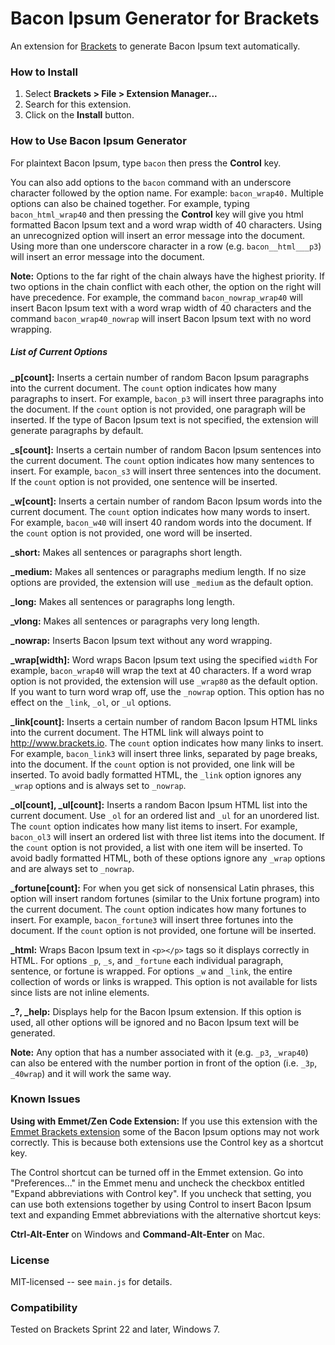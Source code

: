 # Bacon Ipsum Generator for Brackets
An extension for [Brackets](https://github.com/adobe/brackets/) to generate
Bacon Ipsum text automatically.

### How to Install
1. Select **Brackets > File > Extension Manager...**
2. Search for this extension.
3. Click on the **Install** button.

### How to Use Bacon Ipsum Generator
For plaintext Bacon Ipsum, type `bacon` then press the **Control** key.

You can also add options to the `bacon` command with an underscore character
followed by the option name. For example: `bacon_wrap40.` Multiple options
can also be chained together. For example, typing `bacon_html_wrap40` and
then pressing the **Control** key will give you html formatted Bacon Ipsum text
and a word wrap width of 40 characters.  Using an unrecognized option will
insert an error message into the document.  Using more than one underscore
character in a row (e.g. `bacon__html___p3`) will insert an error message
into the document.

**Note:** Options to the far right of the chain always have the highest
priority. If two options in the chain conflict with each other, the option
on the right will have precedence. For example, the command `bacon_nowrap_wrap40`
will insert Bacon Ipsum text with a word wrap width of 40 characters and the
command `bacon_wrap40_nowrap` will insert Bacon Ipsum text with no word wrapping.

##### List of Current Options
**_p[count]:** Inserts a certain number of random Bacon Ipsum paragraphs into
the current document. The `count` option indicates how many paragraphs to insert.
For example, `bacon_p3` will insert three paragraphs into the document.
If the `count` option is not provided, one paragraph will be inserted.
If the type of Bacon Ipsum text is not specified, the extension will generate
paragraphs by default.

**_s[count]:** Inserts a certain number of random Bacon Ipsum sentences into
the current document. The `count` option indicates how many sentences to insert.
For example, `bacon_s3` will insert three sentences into the document.
If the `count` option is not provided, one sentence will be inserted.

**_w[count]:** Inserts a certain number of random Bacon Ipsum words into the
current document. The `count` option indicates how many words to insert.
For example, `bacon_w40` will insert 40 random words into the document.
If the `count` option is not provided, one word will be inserted.

**_short:** Makes all sentences or paragraphs short length.

**_medium:** Makes all sentences or paragraphs medium length.
If no size options are provided, the extension will use `_medium`
as the default option.

**_long:** Makes all sentences or paragraphs long length.

**_vlong:** Makes all sentences or paragraphs very long length.

**_nowrap:** Inserts Bacon Ipsum text without any word wrapping.

**_wrap[width]:** Word wraps Bacon Ipsum text using the specified `width`
For example, `bacon_wrap40` will wrap the text at 40 characters. If a word wrap
option is not provided, the extension will use `_wrap80` as the default option.
If you want to turn word wrap off, use the `_nowrap` option.  This option has
no effect on the `_link`, `_ol`, or `_ul` options.

**_link[count]:** Inserts a certain number of random Bacon Ipsum HTML links into
the current document. The HTML link will always point to http://www.brackets.io.
The `count` option indicates how many links to insert. For example, `bacon_link3`
will insert three links, separated by page breaks, into the document. If the
`count` option is not provided, one link will be inserted. To avoid badly
formatted HTML, the `_link` option ignores any `_wrap` options and is always
set to `_nowrap`.

**_ol[count], _ul[count]:** Inserts a random Bacon Ipsum HTML list into
the current document. Use `_ol` for an ordered list and `_ul` for an unordered
list. The `count` option indicates how many list items to insert. For example,
`bacon_ol3` will insert an ordered list with three list items into the document.
If the `count` option is not provided, a list with one item will be inserted.
To avoid badly formatted HTML, both of these options ignore any `_wrap` options
and are always set to `_nowrap`.

**_fortune[count]:** For when you get sick of nonsensical Latin phrases, this
option will insert random fortunes (similar to the Unix fortune program) into
the current document.  The `count` option indicates how many fortunes to insert.
For example, `bacon_fortune3` will insert three fortunes into the document. If
the `count` option is not provided, one fortune will be inserted.

**_html:** Wraps Bacon Ipsum text in `<p></p>` tags so it displays correctly in
HTML. For options `_p`, `_s`, and `_fortune` each individual paragraph, sentence,
or fortune is wrapped. For options `_w` and `_link`, the entire collection of
words or links is wrapped. This option is not available for lists since lists
are not inline elements.

**_?, _help:** Displays help for the Bacon Ipsum extension.  If this option is used,
all other options will be ignored and no Bacon Ipsum text will be generated.

**Note:** Any option that has a number associated with it (e.g. `_p3`, `_wrap40`)
can also be entered with the number portion in front of the option
(i.e. `_3p`, `_40wrap`) and it will work the same way.

### Known Issues

**Using with Emmet/Zen Code Extension:** If you use this extension with the
[Emmet Brackets extension](https://github.com/emmetio/brackets-emmet) some of
the Bacon Ipsum options may not work correctly.  This is because both
extensions use the Control key as a shortcut key.

The Control shortcut can be turned off in the Emmet extension.  Go into
"Preferences..." in the Emmet menu and uncheck the checkbox entitled
"Expand abbreviations with Control key". If you uncheck that setting, you
can use both extensions together by using Control to insert Bacon Ipsum text
and expanding Emmet abbreviations with the alternative shortcut keys:

**Ctrl-Alt-Enter** on Windows and **Command-Alt-Enter** on Mac.

### License
MIT-licensed -- see `main.js` for details.

### Compatibility
Tested on Brackets Sprint 22 and later, Windows 7.
